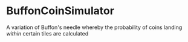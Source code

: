 # BuffonCoinSimulator
A variation of Buffon's needle whereby the probability of coins landing _within_ certain tiles are calculated
